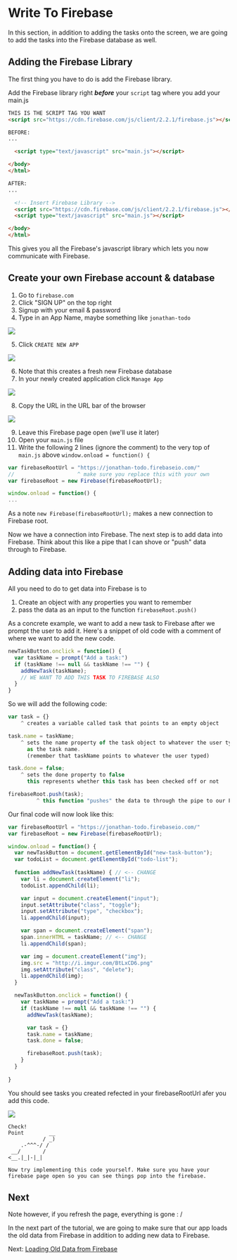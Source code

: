 # Write To Firebase

In this section, in addition to adding the tasks onto the screen,
we are going to add the tasks into the Firebase database as well.

## Adding the Firebase Library

The first thing you have to do is add the Firebase library.

Add the Firebase library right ***before*** your `script` tag where you add your
main.js

```html
THIS IS THE SCRIPT TAG YOU WANT
<script src="https://cdn.firebase.com/js/client/2.2.1/firebase.js"></script>
```


```html
BEFORE:
...

  <script type="text/javascript" src="main.js"></script>

</body>
</html>
```

```html
AFTER:
...

  <!-- Insert Firebase Library -->
  <script src="https://cdn.firebase.com/js/client/2.2.1/firebase.js"></script>
  <script type="text/javascript" src="main.js"></script>

</body>
</html>

```

This gives you all the Firebase's javascript library which lets you now communicate with Firebase.

## Create your own Firebase account & database

1. Go to `firebase.com`
2. Click "SIGN UP" on the top right
3. Signup with your email & password
4. Type in an App Name, maybe something like `jonathan-todo`

  ![](https://s3.amazonaws.com/f.cl.ly/items/40071v2C1G2C1B223R0q/Image%202015-07-23%20at%207.38.38%20AM.png?t=1437662367304)

5. Click `CREATE NEW APP`

  ![](https://s3.amazonaws.com/f.cl.ly/items/1t030l0i0z0t2l3g3J3I/Image%202015-07-23%20at%207.40.45%20AM.png?t=1437662461738)

6. Note that this creates a fresh new Firebase database
7. In your newly created application click `Manage App`

  ![](https://s3.amazonaws.com/f.cl.ly/items/3V2x3O1b3S270K372H34/Image%202015-07-23%20at%207.42.54%20AM.png?t=1437662591165)

8. Copy the URL in the URL bar of the browser

  ![](https://s3.amazonaws.com/f.cl.ly/items/3O0a2j431e340F2O2Z0y/Image%202015-07-23%20at%207.44.02%20AM.png?t=1437662660398)

9. Leave this Firebase page open (we'll use it later)
10. Open your `main.js` file
11. Write the following 2 lines (ignore the comment) to the very top of `main.js` above `window.onload = function() {`

```js
var firebaseRootUrl = "https://jonathan-todo.firebaseio.com/"
//                    ^ make sure you replace this with your own
var firebaseRoot = new Firebase(firebaseRootUrl);

window.onload = function() {
...

```

As a note `new Firebase(firebaseRootUrl);` makes a new connection to Firebase root.

Now we have a connection into Firebase. The next step is to add data into Firebase. Think about this like a pipe that I can shove or "push" data through to Firebase.

## Adding data into Firebase

All you need to do to get data into Firebase is to

1. Create an object with any properties you want to remember
2. pass the data as an input to the function `firebaseRoot.push()`

As a concrete example, we want to add a new task to Firebase after we prompt the user to add it. Here's a snippet of old code with a comment of where we want to add the new code.

```js
newTaskButton.onclick = function() {
  var taskName = prompt("Add a task:")
  if (taskName !== null && taskName !== "") {
    addNewTask(taskName);
    // WE WANT TO ADD THIS TASK TO FIREBASE ALSO
  }
}
```

So we will add the following code:

```js
var task = {}
    ^ creates a variable called task that points to an empty object

task.name = taskName;
    ^ sets the name property of the task object to whatever the user typed in
      as the task name.
      (remember that taskName points to whatever the user typed)

task.done = false;
    ^ sets the done property to false
      this represents whether this task has been checked off or not

firebaseRoot.push(task);
         ^ this function "pushes" the data to through the pipe to our Firebase database
```

Our final code will now look like this:

```js
var firebaseRootUrl = "https://jonathan-todo.firebaseio.com/"
var firebaseRoot = new Firebase(firebaseRootUrl);

window.onload = function() {
  var newTaskButton = document.getElementById("new-task-button");
  var todoList = document.getElementById("todo-list");
  
  function addNewTask(taskName) { // <-- CHANGE
    var li = document.createElement("li");
    todoList.appendChild(li);

    var input = document.createElement("input");
    input.setAttribute("class", "toggle");
    input.setAttribute("type", "checkbox");
    li.appendChild(input);

    var span = document.createElement("span");
    span.innerHTML = taskName; // <-- CHANGE
    li.appendChild(span);

    var img = document.createElement("img");
    img.src = "http://i.imgur.com/BtLxCD6.png"
    img.setAttribute("class", "delete");
    li.appendChild(img);
  }

  newTaskButton.onclick = function() {
    var taskName = prompt("Add a task:")
    if (taskName !== null && taskName !== "") {
      addNewTask(taskName);

      var task = {}
      task.name = taskName;
      task.done = false; 

      firebaseRoot.push(task);
    }
  }
  
}
```

You should see tasks you created refected in your firebaseRootUrl
afer you add this code.

![](http://i.imgur.com/eG03qi0.gif)

```
Check!  
Point        __
           / _)   
    .-^^^-/ /
 __/       /
<__.|_|-|_|

Now try implementing this code yourself. Make sure you have your firebase page open so you can see things pop into the firebase.

```

## Next

Note however, if you refresh the page, everything is gone : /

In the next part of the tutorial, we are going to make sure
that our app loads the old data from Firebase in addition to
adding new data to Firebase.

Next: [Loading Old Data from Firebase](loading_data.md)
